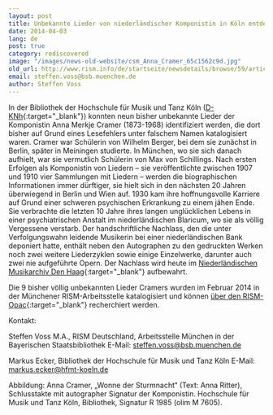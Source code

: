```yaml
---
layout: post
title: Unbekannte Lieder von niederländischer Komponistin in Köln entdeckt
date: 2014-04-03
lang: de
post: true
category: rediscovered
image: "/images/news-old-website/csm_Anna_Cramer_65c1562c9d.jpg"
old_url: http://www.rism.info/de/startseite/newsdetails/browse/59/article/64/unknown-lieder-by-dutch-composer-anna-merkje-cramer-discovered-in-cologne.html
email: steffen.voss@bsb.muenchen.de
author: Steffen Voss
---
```


In der Bibliothek der Hochschule für Musik und Tanz Köln ([D-KNh](http://opac.rism.info/index.php?id=6&tx_bsbsearch_pi1%5Bsmode%5D=advanced&L=&tx_bsbsearch_pi1%5Bfield%5D%5B0%5D=ssiglum&tx_bsbsearch_pi1%5Bquery%5D%5B0%5D=D-KNh&tx_bsbsearch_pi1%5Bfield%5D%5B1%5D=sauthor&tx_bsbsearch_pi1%5Bquery%5D%5B1%5D=&tx_bsbsearch_pi1%5Bfield%5D%5B2%5D=stitle&tx_bsbsearch_pi1%5Bquery%5D%5B2%5D=&tx_bsbsearch_pi1%5Bsubmit_button%5D=Suche){:target="_blank"}) konnten neun bisher unbekannte Lieder der Komponistin Anna Merkje Cramer (1873-1968) identifiziert werden, die dort bisher auf Grund eines Lesefehlers unter falschem Namen katalogisiert waren. Cramer war Schülerin von Wilhelm Berger, bei dem sie zunächst in Berlin, später in Meiningen studierte. In München, wo sie sich danach aufhielt, war sie vermutlich Schülerin von Max von Schillings. Nach ersten Erfolgen als Komponistin von Liedern – sie veröffentlichte zwischen 1907 und 1910 vier Sammlungen mit Liedern – werden die biographischen Informationen immer dürftiger, sie hielt sich in den nächsten 20 Jahren überwiegend in Berlin und Wien auf. 1930 kam ihre hoffnungsvolle Karriere auf Grund einer schweren psychischen Erkrankung zu einem jähen Ende. Sie verbrachte die letzten 10 Jahre ihres langen unglücklichen Lebens in einer psychiatrischen Anstalt im niederländischen Blaricum, wo sie als völlig Vergessene verstarb. Der handschriftliche Nachlass, den die unter Verfolgungswahn leidende Musikerin bei einer niederländischen Bank deponiert hatte, enthält neben den Autographen zu den gedruckten Werken noch zwei weitere Liederzyklen sowie einige Einzelwerke, darunter auch zwei nie aufgeführte Opern. Der Nachlass wird heute im [Niederländischen Musikarchiv Den Haag](http://www.nederlandsmuziekinstituut.nl/en/collections/304){:target="_blank"} aufbewahrt.

Die 9 bisher völlig unbekannten Lieder Cramers wurden im Februar 2014 in der Münchener RISM-Arbeitsstelle katalogisiert und können [über den RISM-Opac](http://opac.rism.info/index.php?id=6&tx_bsbsearch_pi1%5Bsmode%5D=advanced&L=0&tx_bsbsearch_pi1%5Bfield%5D%5B0%5D=ssiglum&tx_bsbsearch_pi1%5Bquery%5D%5B0%5D=D-KNh&tx_bsbsearch_pi1%5Bfield%5D%5B1%5D=sauthor&tx_bsbsearch_pi1%5Bquery%5D%5B1%5D=Cramer%2C+Anna+Merkje&tx_bsbsearch_pi1%5Bfield%5D%5B2%5D=stitle&tx_bsbsearch_pi1%5Bquery%5D%5B2%5D=&tx_bsbsearch_pi1%5Bsubmit_button%5D=Suche){:target="_blank"} recherchiert werden.


Kontakt:

Steffen Voss M.A., RISM Deutschland, Arbeitsstelle München in der Bayerischen Staatsbibliothek
E-Mail: [steffen.voss@bsb.muenchen.de](mailto:steffen.voss@bsb.muenchen.de)

Markus Ecker, Bibliothek der Hochschule für Musik und Tanz Köln
E-Mail: [markus.ecker@hfmt-koeln.de](mailto:markus.ecker@hfmt-koeln.de)


Abbildung: Anna Cramer, „Wonne der Sturmnacht“ (Text: Anna Ritter), Schlusstakte mit autographer Signatur der Komponistin. Hochschule für Musik und Tanz Köln, Bibliothek, Signatur R 1985 (olim M 7605).